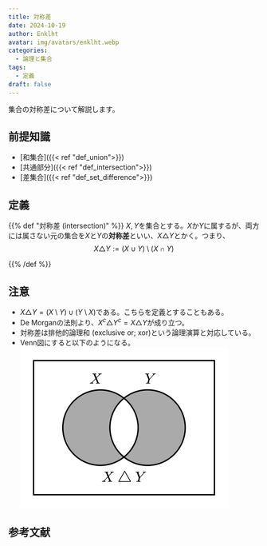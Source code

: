 ```yaml
---
title: 対称差
date: 2024-10-19
author: Enklht
avatar: img/avatars/enklht.webp
categories:
  - 論理と集合
tags:
  - 定義
draft: false
---
```


集合の対称差について解説します。

<!--more-->

## 前提知識

- [和集合]({{< ref "def_union">}})
- [共通部分]({{< ref "def_intersection">}})
- [差集合]({{< ref "def_set_difference">}})

## 定義

{{% def "対称差 (intersection)" %}}
$X, Y$を集合とする。$X$か$Y$に属するが、両方には属さない元の集合を$X$と$Y$の**対称差**といい、$X \triangle Y$とかく。つまり、
$$X \triangle Y := (X \cup Y) \setminus (X \cap Y)$$

{{% /def %}}

## 注意

- $X \triangle Y = (X \setminus Y) \cup (Y \setminus X)$である。こちらを定義とすることもある。
- De Morganの法則より、$X^c \triangle Y^c = X \triangle Y$が成り立つ。
- 対称差は排他的論理和 (exclusive or; xor)という論理演算と対応している。
- Venn図にすると以下のようになる。![差集合のVenn図](sym_diff.svg)

## 参考文献
